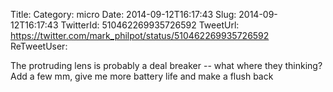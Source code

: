 Title: 
Category: micro
Date: 2014-09-12T16:17:43
Slug: 2014-09-12T16:17:43
TwitterId: 510462269935726592
TweetUrl: https://twitter.com/mark_philpot/status/510462269935726592
ReTweetUser: 

The protruding lens is probably a deal breaker -- what where they thinking?  Add a few mm, give me more battery life and make a flush back
